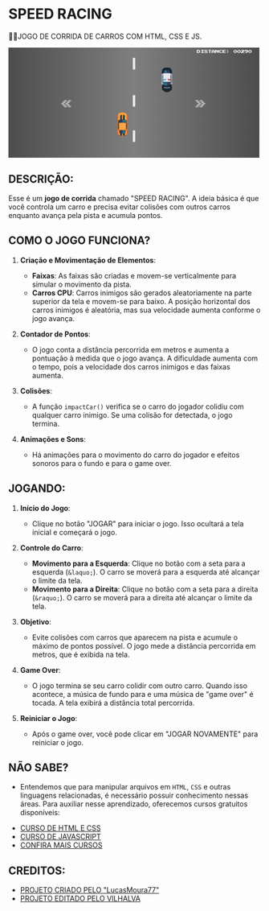 # SPEED RACING
👨‍💻JOGO DE CORRIDA DE CARROS COM HTML, CSS E JS.

<img src="FOTO.png" align="center" width="500"> <br>

## DESCRIÇÃO:
Esse é um **jogo de corrida** chamado "SPEED RACING". A ideia básica é que você controla um carro e precisa evitar colisões com outros carros enquanto avança pela pista e acumula pontos. 

## COMO O JOGO FUNCIONA?
1. **Criação e Movimentação de Elementos**:
   - **Faixas**: As faixas são criadas e movem-se verticalmente para simular o movimento da pista.
   - **Carros CPU**: Carros inimigos são gerados aleatoriamente na parte superior da tela e movem-se para baixo. A posição horizontal dos carros inimigos é aleatória, mas sua velocidade aumenta conforme o jogo avança.

2. **Contador de Pontos**:
   - O jogo conta a distância percorrida em metros e aumenta a pontuação à medida que o jogo avança. A dificuldade aumenta com o tempo, pois a velocidade dos carros inimigos e das faixas aumenta.

3. **Colisões**:
   - A função `impactCar()` verifica se o carro do jogador colidiu com qualquer carro inimigo. Se uma colisão for detectada, o jogo termina.

4. **Animações e Sons**:
   - Há animações para o movimento do carro do jogador e efeitos sonoros para o fundo e para o game over.

## JOGANDO:
1. **Início do Jogo**:
   - Clique no botão "JOGAR" para iniciar o jogo. Isso ocultará a tela inicial e começará o jogo.

2. **Controle do Carro**:
   - **Movimento para a Esquerda**: Clique no botão com a seta para a esquerda (`&laquo;`). O carro se moverá para a esquerda até alcançar o limite da tela.
   - **Movimento para a Direita**: Clique no botão com a seta para a direita (`&raquo;`). O carro se moverá para a direita até alcançar o limite da tela.

3. **Objetivo**:
   - Evite colisões com carros que aparecem na pista e acumule o máximo de pontos possível. O jogo mede a distância percorrida em metros, que é exibida na tela.

4. **Game Over**:
   - O jogo termina se seu carro colidir com outro carro. Quando isso acontece, a música de fundo para e uma música de "game over" é tocada. A tela exibirá a distância total percorrida.

5. **Reiniciar o Jogo**:
   - Após o game over, você pode clicar em "JOGAR NOVAMENTE" para reiniciar o jogo.

## NÃO SABE?
- Entendemos que para manipular arquivos em `HTML`, `CSS` e outras linguagens relacionadas, é necessário possuir conhecimento nessas áreas. Para auxiliar nesse aprendizado, oferecemos cursos gratuitos disponíveis:
* [CURSO DE HTML E CSS](https://github.com/VILHALVA/CURSO-DE-HTML-E-CSS)
* [CURSO DE JAVASCRIPT](https://github.com/VILHALVA/CURSO-DE-JAVASCRIPT)
* [CONFIRA MAIS CURSOS](https://github.com/VILHALVA?tab=repositories&q=+topic:CURSO)

## CREDITOS:
- [PROJETO CRIADO PELO "LucasMoura77"](https://github.com/LucasMoura77/CORRIDA)
- [PROJETO EDITADO PELO VILHALVA](https://github.com/VILHALVA)
